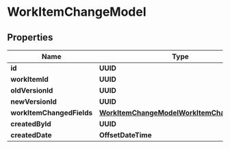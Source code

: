 

# WorkItemChangeModel


## Properties

| Name | Type | Description | Notes |
|------------ | ------------- | ------------- | -------------|
|**id** | **UUID** |  |  |
|**workItemId** | **UUID** |  |  |
|**oldVersionId** | **UUID** |  |  |
|**newVersionId** | **UUID** |  |  |
|**workItemChangedFields** | [**WorkItemChangeModelWorkItemChangedFields**](WorkItemChangeModelWorkItemChangedFields.md) |  |  |
|**createdById** | **UUID** |  |  |
|**createdDate** | **OffsetDateTime** |  |  [optional] |



